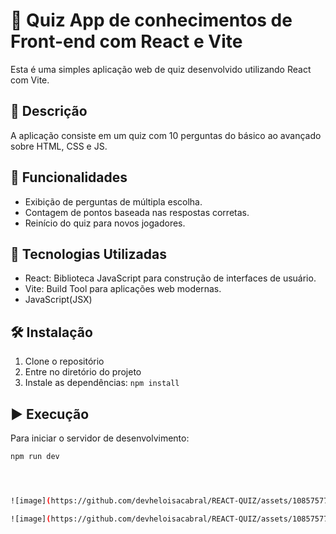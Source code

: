 # 🧩 Quiz App de conhecimentos de Front-end com React e Vite

Esta é uma simples aplicação web de quiz desenvolvido utilizando React com Vite.

## 📝 Descrição

A aplicação consiste em um quiz com 10 perguntas do básico ao avançado sobre HTML, CSS e JS.

## 🚀 Funcionalidades

- Exibição de perguntas de múltipla escolha.
- Contagem de pontos baseada nas respostas corretas.
- Reinício do quiz para novos jogadores.

## 🔧 Tecnologias Utilizadas

- React: Biblioteca JavaScript para construção de interfaces de usuário.
- Vite: Build Tool para aplicações web modernas.
- JavaScript(JSX)

## 🛠️ Instalação

1. Clone o repositório
2. Entre no diretório do projeto
3. Instale as dependências: `npm install`

## ▶️ Execução

Para iniciar o servidor de desenvolvimento:

```bash
npm run dev




![image](https://github.com/devheloisacabral/REACT-QUIZ/assets/108575773/72611889-0fd0-4cbd-9817-045ada752c37)

![image](https://github.com/devheloisacabral/REACT-QUIZ/assets/108575773/a4c97582-6b1b-447e-9b66-4dd8c7d9a889)





